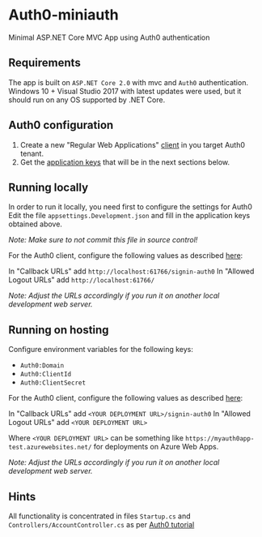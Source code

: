 # Auth0-miniauth

Minimal ASP.NET Core MVC App using Auth0 authentication

## Requirements

The app is built on `ASP.NET Core 2.0` with mvc and `Auth0` authentication.
 Windows 10 + Visual Studio 2017 with latest updates were used, but it should
 run on any OS supported by .NET Core.

## Auth0 configuration

1. Create a new "Regular Web Applications" [client](https://auth0.com/docs/clients) in you target Auth0 tenant.
2. Get the [application keys](https://auth0.com/docs/quickstart/webapp/aspnet-core/00-intro#get-your-application-keys)
   that will be in the next sections below.

## Running locally

In order to run it locally, you need first to configure the settings for Auth0
 Edit the file `appsettings.Development.json` and fill in the application keys
 obtained above.

_Note: Make sure to not commit this file in source control!_

For the Auth0 client, configure the following values as described
 [here](https://auth0.com/docs/quickstart/webapp/aspnet-core/00-intro#configure-callback-urls):

In "Callback URLs" add `http://localhost:61766/signin-auth0`
In "Allowed Logout URLs" add `http://localhost:61766/`

_Note: Adjust the URLs accordingly if you run it on another local development web server._

## Running on hosting

Configure environment variables for the following keys:

* `Auth0:Domain` 
* `Auth0:ClientId`
* `Auth0:ClientSecret`

For the Auth0 client, configure the following values as described
 [here](https://auth0.com/docs/quickstart/webapp/aspnet-core/00-intro#configure-callback-urls):

In "Callback URLs" add `<YOUR DEPLOYMENT URL>/signin-auth0`
In "Allowed Logout URLs" add `<YOUR DEPLOYMENT URL>`

Where `<YOUR DEPLOYMENT URL>` can be something like
 `https://myauth0app-test.azurewebsites.net/` for deployments on Azure Web Apps.

_Note: Adjust the URLs accordingly if you run it on another local development
 web server._

## Hints

All functionality is concentrated in files `Startup.cs` and
 `Controllers/AccountController.cs` as per
 [Auth0 tutorial](https://auth0.com/docs/quickstart/webapp/aspnet-core/v2/00-intro)